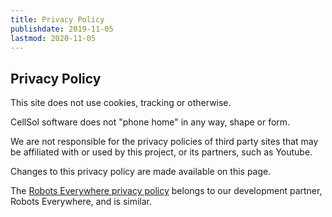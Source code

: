 ```yaml
---
title: Privacy Policy
publishdate: 2019-11-05
lastmod: 2020-11-05
---
```


## Privacy Policy

This site does not use cookies, tracking or otherwise.

CellSol software does not "phone home" in any way, shape or form.

We are not responsible for the privacy policies of third party sites that may be affiliated with or used by this project, or its partners, such as Youtube.

Changes to this privacy policy are made available on this page.

The [Robots Everywhere privacy policy](https://www.robots-everywhere.com/privacy) belongs to our development partner, Robots Everywhere, and is similar.